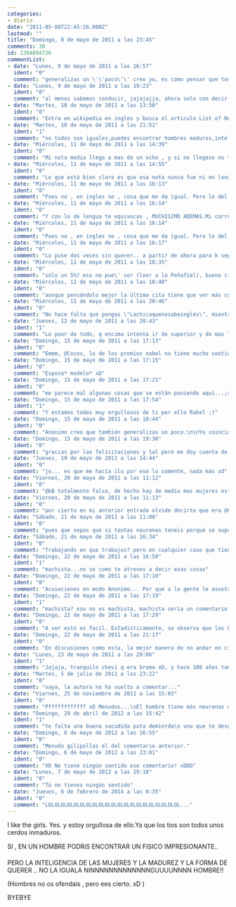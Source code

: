 ```yaml
---
categories:
- diario
date: "2011-05-08T22:45:26.000Z"
lastmod: ""
title: "Domingo, 8 de mayo de 2011 a las 23:45"
comments: 38
id: 1304894726
commentList:
- date: "Lunes, 9 de mayo de 2011 a las 16:57"
  ident: "0"
  comment: "generalizas un \'\'poco\'\' creo yo, es como pensar que todas las mujeres son iguales... absurdo, desde mi punto de vista."
- date: "Lunes, 9 de mayo de 2011 a las 19:23"
  ident: "0"
  comment: "al menos sabemos conducir, jajajajja, ahora solo con decir, mujeres no os ofendais pero es cierto, .....? tipico comentario de adolescentes inmaduros que no saben que es la vida ni como afrontarla"
- date: "Martes, 10 de mayo de 2011 a las 13:50"
  ident: "0"
  comment: "Entra en wikipedia en ingles y busca el articulo List of Nobel laureates (te lo traduzco por si no entiendes el ingles, lo cual es probable, es lista de Premios Nobeles)\n\nCuenta cuantos hombres y cuantas mujeres hay. Y asi antes de soltar cualquier tonteria te lo piensas, que no tienes ni idea, y seguro que tu nota media (si estudias) no llega ni a 8."
- date: "Martes, 10 de mayo de 2011 a las 21:51"
  ident: "1"
  comment: "no todos son iguales,puedes encontrar hombres maduros,inteligentes y que tengan la misma forma de querer que las tías,que tu no hayas tenido suerte es otra cosa ¬¬\' \n\nPD: y soy una chica ;)"
- date: "Miércoles, 11 de mayo de 2011 a las 14:39"
  ident: "0"
  comment: "Mi nota media llega a mas de un ocho , y si no llegase no tendria matricula de honor y no estaria en la universidad estudiando una carrera... simplemente porque si no llegase no tendria porque acer el ridiculo ... Y por cierto , no soy ninguna adolescente , ya pase esa etapa , y muchos menos soy inmadura.Pero vale , pensad lo que querais , quien demuestra inmadurez sois vosotros comentando de esa forma tan desagradable. ;)\nAhora me direis que la que era desagradable en la entrada era yo.. Pero bueno...Si asi os lo a parecido bien por vosotros.. es mi opinion,que se le va a acer.. Quizás no llevo razon.. pero la lleve o no la seguire manteniendo.\nY a la chica : Sé que llevas razon, pero como yo siempre digo.. \"Son el 5%\" Buscalo , aver si lo encuentras..Alomejor tu si has tenido suerte , afortunada que eres. ;)"
- date: "Miércoles, 11 de mayo de 2011 a las 14:55"
  ident: "0"
  comment: "Lo que está bien claro es que esa nota nunca fue ni en lengua ni en inglés..."
- date: "Miércoles, 11 de mayo de 2011 a las 16:13"
  ident: "0"
  comment: "Pues no , en ingles no , cosa que me da igual. Pero lo del principio de la entrada que es en ingles lo puse por un tema en especial que no tiene nada que ver.. Pero en lengua te equivocas. Son en lengua en matematicas y historia. Pero como comprenderas no voy a escribir sin ninguna falta de ortografia x internet.. Kiero decir. que no son examenes que me van a corregir.."
- date: "Miércoles, 11 de mayo de 2011 a las 16:14"
  ident: "0"
  comment: "Y con lo de lengua te equivocas , MUCHISIMO ADEMAS.Mi carrera se centra en eso.."
- date: "Miércoles, 11 de mayo de 2011 a las 16:14"
  ident: "0"
  comment: "Pues no , en ingles no , cosa que me da igual. Pero lo del principio de la entrada que es en ingles lo puse por un tema en especial que no tiene nada que ver.. Pero en lengua te equivocas. Son en lengua en matematicas y historia. Pero como comprenderas no voy a escribir sin ninguna falta de ortografia x internet.. Kiero decir. que no son examenes que me van a corregir.."
- date: "Miércoles, 11 de mayo de 2011 a las 16:17"
  ident: "0"
  comment: "Lo puse dos veces sin querer.. a partir de ahora para k sepais kien soy pondre al final de cada entrada MIA. :\n\nLachicaquenosabeinglés."
- date: "Miércoles, 11 de mayo de 2011 a las 18:35"
  ident: "0"
  comment: "sólo un 5%? eso no pue\' ser (leer a lo Peñafiel), bueno citando a Mark Twain \"Hay tres clases de mentiras: las mentiras, las malditas mentiras y las estadísticas.\" aunque también podría citar a Mar Twain con \"A mi edad cuando me presentan a alguien ya no me importa si es blanco, negro, católico, musulmán, judío, capitalista, comunista... me basta y me sobra con que sea un ser humano. Peor cosa no podría ser.\"  al fin y al cabo todos somos humanos, el sexo que tengas es secundario. \n\ncitas cortesía de Wikiquote. xD"
- date: "Miércoles, 11 de mayo de 2011 a las 18:48"
  ident: "0"
  comment: "aunque pensándolo mejor la última cita tiene que ver más con el orden de lo misántropo xD"
- date: "Miércoles, 11 de mayo de 2011 a las 20:46"
  ident: "0"
  comment: "No hace falta que pongas \"Lachicaquenosabeinglés\", mientras no marques la opcion \"Responder de manera Anónima\" sabremos que eres tú...\nY en cuanto a \"no voy a escribir sin ninguna falta de ortografia x internet.. Kiero decir\", sinceramente, nadie pretende que se escriba de manera 100% correcta en un medio informal como este, pero hay cosas que una persona universitaria, y estudiante de una carrera centrada en \"lengua, matemáticas e historia\", no debería escribir.\n\nPero bueno es la opinion de una persona cuyos estudios no podrían estar más alejados de lengua y literatura, qué voy a saber yo ;)"
- date: "Jueves, 12 de mayo de 2011 a las 20:43"
  ident: "1"
  comment: "Lo peor de todo, q encima intenta ir de superior y de mas lista, porq tengas notas de honor y bla bla bla no quiere decir q seas muy lista, tristemente este sistema educativo hace confusion a q asi sea, si de verdad tienes tantos conocimientos no pensarias esas cosas, porq a dia de hoy, las mujeres son menos romanticas q los hombres, mucho menos sentimentales, y mucho mas... como decirlo? zorrean mas q los hombres, por este comentario no intentes hacerme sentir culpable diciendo de como contestamos o dejamos de contestar, y otra cosa, si pasaste la etapa de la inmadurez, nose porq sientes ese rencor hacia los tipicos chicos... de la tipica edad... y si de verdad tus estudios estuvieran orientados al lenguaje, tendrias el cerebro preparado para escribir automaticamente correcto... pero q sabre yo, solo soy un humano hombre"
- date: "Domingo, 15 de mayo de 2011 a las 17:13"
  ident: "0"
  comment: "Emmm, @Cocos, lo de los premios nobel no tiene mucho sentido si piensas en que antes a las mujeres no se nos dejaba estudiar y por eso durante esos años los premios Nobeles fueron hombres, y ahora muchiisimas personas siguen viviendo en el mismo moddlo de vida de buena madre, buena ezposa y buena ama de casa asi que creo que has puesto un mal ejemplo..."
- date: "Domingo, 15 de mayo de 2011 a las 17:15"
  ident: "0"
  comment: "Esposa* modelo* xD"
- date: "Domingo, 15 de mayo de 2011 a las 17:21"
  ident: "0"
  comment: "me parece mal algunas cosas que se están poniendo aquí...¡son un poco machistas!\nademás quien ha escrito la entrada es un poco feminista,y fíjate que soy una chica y estoy diciendo eso\npara mi que no tienes muy claro el concepto de amor o tu propio sexo .. eso opino yo no te lo digo por nada pero es lo que creo...\njaja cada vez escribo mejor los comentarios y eso que tengo 15 años xD xD (se que esto no viene al caso...,PERO LO QUERíA COMENTAR XD )."
- date: "Domingo, 15 de mayo de 2011 a las 17:54"
  ident: "1"
  comment: "Y estamos todos muy orgullosos de ti por ello Rakel ;)"
- date: "Domingo, 15 de mayo de 2011 a las 18:44"
  ident: "0"
  comment: "Anónimo creo que también generalizas un poco.\n\nYo coincido con Kb (pasa ya del nivel 0) no se le permitió la educación a las mujeres en igualdad de condiciones que a los hombres hasta 1910, si no recuerdo mal, no creo que la inteligencia dependa del sexo.\n\nRakel bien, vas mejorando, felicidades."
- date: "Domingo, 15 de mayo de 2011 a las 19:30"
  ident: "0"
  comment: "gracias por las felicitaciones y tal pero me doy cuenta de que al escribirlo... me aburría de verdad TT, aunque no mucha gente con mi edad es capáz de escribir algunas cosas así xD"
- date: "Jueves, 19 de mayo de 2011 a las 14:44"
  ident: "0"
  comment: "jo... es que me hacía ilu por eso lo comenté, nada más xd"
- date: "Viernes, 20 de mayo de 2011 a las 11:12"
  ident: "0"
  comment: "@kB totalmente falso, de hecho hay de media mas mujeres estudiando que hombres, y no me saltes con que antes era mas dificil y yal porque no necesito irme a partir de 1900, me basta con a partir de 1990 fijate , o incluso a partir de 2000. Solo como curiosidad , es un hecho que los hombres tienen mas neuronas que las mujeres, lo cual no implica necesariamente mas inteligencia ya que depende esto en gran parte de la cantidad de conexiones neuronales, pero si tienes mas neuronas tienes un mayor numero maximo (al menos potencialmente)de conexiones"
- date: "Viernes, 20 de mayo de 2011 a las 11:13"
  ident: "0"
  comment: "por cierto en mi anterior entrada olvide decirte que era @Cocos"
- date: "Sábado, 21 de mayo de 2011 a las 11:08"
  ident: "0"
  comment: "pues que sepas que si tantas neuronas tenéis porqué se supone que hay de media más mujeres trabajando que hombres,y no me vengas con la tontería de que las han enchufado al trabajo porque no cuela."
- date: "Sábado, 21 de mayo de 2011 a las 16:34"
  ident: "0"
  comment: "Trabajando en que trabajos? pero en cualquier caso que tiene que ver el porcentaje que hay trabajando con lo que yo te decía? de hecho, hay mas hombres cientificos que mujeres, 07 July 2007  Matthew Symonds, es un hecho como puedes ver en esta referencia.\nOtro hecho, los hombres tienen de media mayor coeficiente intelectual que las mujeres, es UN HECHO (puedes buscarlo y lo encontraras facilmente). Que hechos y que referencias puedes aportar tu?"
- date: "Domingo, 22 de mayo de 2011 a las 16:50"
  ident: "1"
  comment: "machista...no se como te atreves a decir esas cosas"
- date: "Domingo, 22 de mayo de 2011 a las 17:10"
  ident: "0"
  comment: "Acusaciones en modo Anonimo... Por que a la gente le asusta tanto tener una opinion firme sobre algo y expresarla...?"
- date: "Domingo, 22 de mayo de 2011 a las 17:19"
  ident: "1"
  comment: "machista? eso no es machista, machista seria un comentario como...... no hay mas media de mujeres trabajando, porq ser ama de casa no es un trabajo, jajajaj xD. Dejar este tema, porq las mujeres diran tonterias y lo mismo los hombres... por cierto, no hay mas mujeres trabajando q hombres... lo q si, al menos en españa hay mas mujeres q hombres, pero es una seleccion natural de X o Y jaja, y si nos ponemos a comparar estadisticas pues... es un echo de q ahora mismo el hombre tiene la superioridad, desde inventores, hasta filosofos, hombres mas listos, matematicos, fisicos, deportistas..... si de verdad me equivoco demostrarme y hacer algo para cambiar el rumbo de la historia xD, pero porfavor dejar esto q es lo q chevi quiere para hacer famosa su pagina al estilo salsa rosa jaja"
- date: "Domingo, 22 de mayo de 2011 a las 17:29"
  ident: "0"
  comment: "A ver esto es facil. Estadisticamente, se observa que los hombres tienen mayor coeficiente intelectual de media. Es un hecho, y no es discutible. Pero claro jaja es lo que me esperaba ante la imposibilidad de negar ese HECHO, lo tipico, acusar de machista, jajaja, en vez de hacer eso, anonimo de las 5:50 pm, primero registrate, y luego, aporta HECHOS."
- date: "Domingo, 22 de mayo de 2011 a las 21:17"
  ident: "0"
  comment: "En discusiones como esta, la mejor manera de no andar en circulos sin sentido es dejar a un lado las consideraciones polñiticamente correctas, y hablar a partir de datos estadísticos. Aunque hay que saber contrastarlos ya que como decia alguien antes, hace 100 años no había casi mujeres universitarias, pero no por ello eran menos inteligentes que ahora.\n\nAnonimo: \"pero porfavor dejar esto q es lo q chevi quiere para hacer famosa su pagina al estilo salsa rosa jaja\" flipante el comentario, creo que es lo último en lo que pensaba cuando hice el diario... jaja"
- date: "Lunes, 23 de mayo de 2011 a las 20:06"
  ident: "1"
  comment: "Jajaja, tranquilo chevi q era broma xD, y hace 100 años tanto hombres como mujeres no todos iban a la universidad, porq no estaba al alcance de todos y los hombres se ponian a trabajar desde muy pequeños muchas horas diarias durante muchos dias... jejej"
- date: "Martes, 5 de julio de 2011 a las 23:22"
  ident: "0"
  comment: "vaya, la autora no ha vuelto a comentar..."
- date: "Viernes, 25 de noviembre de 2011 a las 15:03"
  ident: "0"
  comment: "Pffffffffffff xD Menudos...\nEl hombre tiene más neuronas q la mujer por ser más grande proporcionalmente? \nDe yahoo respuestas, y no creo q dificilmente contrastable: \"EL animal con el cerebro más grande es el cachalote. Con unos 7 o 9 kilos frente a los 1 o 2 humanos.\nEl del elefante es de unos 4 kilos.\nPero en tamaño relativo si somos los que tenemos más cerebro.\n\nMás importante que el número de neuronas son las conexiones neuronales y eso varía muchísimo de un individuo a otro.\n\nLos pliegues del neocórtex lo que aumentan no es el tamaño, sino la superficie. El neocórtex es lo que caracteriza el cerebro y la inteligencia humana.\"\n\nPor tu regla de tres, @coco, el elefante tiene una inteligencia potecial mucho mayor, aunq no se llegue a ella después... pff... teniendo un ADN tan similar, no se hasta q punto hay hombres más inteligentes q mujeres, solo hay gente q le da más importancia a estudiar q otras... y, en general, hay de todo."
- date: "Domingo, 29 de abril de 2012 a las 15:42"
  ident: "1"
  comment: "te falta una buena sacudida puta demierda\n uno que te desgarre la cajeta enferma mental"
- date: "Domingo, 6 de mayo de 2012 a las 16:55"
  ident: "0"
  comment: "Menudo gilipollas el del comentario anterior."
- date: "Domingo, 6 de mayo de 2012 a las 23:01"
  ident: "0"
  comment: "XD No tiene ningún sentido ese comentario! xDDD"
- date: "Lunes, 7 de mayo de 2012 a las 19:18"
  ident: "0"
  comment: "Tú no tienes ningún sentido"
- date: "Jueves, 6 de febrero de 2014 a las 0:35"
  ident: "0"
  comment: "LOLOLOLOLOLOLOLOLOLOLOLOLOLOLOLOLOLOLOLOLOL..."
---
```


I like the girls. Yes. y estoy orgullosa de ello.Ya que los tios son todos unos cerdos inmaduros.  
  
SI , EN UN HOMBRE PODRíS ENCONTRAR UN FISICO IMPRESIONANTE..  
  
PERO LA INTELIGENCIA DE LAS MUJERES Y LA MADUREZ Y LA FORMA DE QUERER .. NO LA IGUALA NINNNNNNNNNNNNNGUUUUNNNN HOMBRE!!  
  
(Hombres no os ofendais , pero ees cierto. xD )  
  
BYEBYE